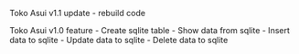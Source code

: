 Toko Asui v1.1 update
    - rebuild code

Toko Asui v1.0 feature
    - Create sqlite table
    - Show data from sqlite
    - Insert data to sqlite
    - Update data to sqlite
    - Delete data to sqlite
